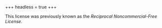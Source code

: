 +++
headless = true
+++

This license was previously known as the *Reciprocal Noncommercial-Free License*.